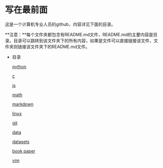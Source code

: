 # 写在最前面

这是一个计算机专业人员的github，内容详见下面的目录。

**注意：**每个文件夹都包含有README.md文件，README.md的主要内容是目录。目录可以跳转到该文件夹下的所有内容，如果是文件可以直接链接该文件，文件夹则链接该文件夹下的README.md文件。

* 目录

  [python](./python/README.md)
  
  [c](./c/README.md)
  
  [js](./js/README.md)
  
  [math](./math/README.md)
  
  [markdown](./markdown/README.md)
  
  [linux](./linux/README.md)
  
  [git](./git/README.md)
  
  [data](./data/README.md)
  
  [datasets](./datasets/README.md)
  
  [book paper](./book_paper/README.md)
  
  [vim](./vim/README.md)
  
  
  
  